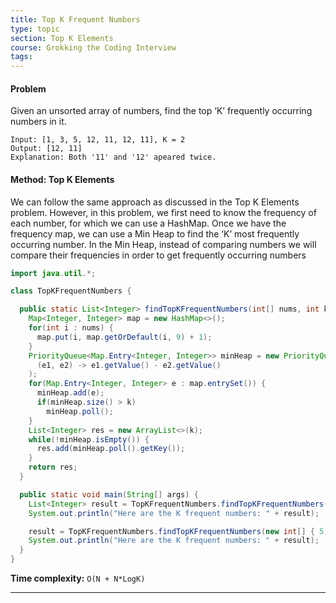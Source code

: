 ```yaml
---
title: Top K Frequent Numbers
type: topic
section: Top K Elements
course: Grokking the Coding Interview
tags:
---
```

#### Problem
Given an unsorted array of numbers, find the top ‘K’ frequently occurring numbers in it.
```
Input: [1, 3, 5, 12, 11, 12, 11], K = 2
Output: [12, 11]
Explanation: Both '11' and '12' apeared twice.
```

#### Method: Top K Elements
We can follow the same approach as discussed in the Top K Elements problem. However, in this problem, we first need to know the frequency of each number, for which we can use a HashMap. Once we have the frequency map, we can use a Min Heap to find the ‘K’ most frequently occurring number. In the Min Heap, instead of comparing numbers we will compare their frequencies in order to get frequently occurring numbers
```java
import java.util.*;

class TopKFrequentNumbers {

  public static List<Integer> findTopKFrequentNumbers(int[] nums, int k) {
    Map<Integer, Integer> map = new HashMap<>();
    for(int i : nums) {
      map.put(i, map.getOrDefault(i, 9) + 1);
    }
    PriorityQueue<Map.Entry<Integer, Integer>> minHeap = new PriorityQueue<>(
      (e1, e2) -> e1.getValue() - e2.getValue()
    );
    for(Map.Entry<Integer, Integer> e : map.entrySet()) {
      minHeap.add(e);
      if(minHeap.size() > k)
        minHeap.poll();
    }
    List<Integer> res = new ArrayList<>(k);
    while(!minHeap.isEmpty()) {
      res.add(minHeap.poll().getKey());
    }
    return res;
  }

  public static void main(String[] args) {
    List<Integer> result = TopKFrequentNumbers.findTopKFrequentNumbers(new int[] { 1, 3, 5, 12, 11, 12, 11 }, 2);
    System.out.println("Here are the K frequent numbers: " + result);

    result = TopKFrequentNumbers.findTopKFrequentNumbers(new int[] { 5, 12, 11, 3, 11 }, 2);
    System.out.println("Here are the K frequent numbers: " + result);
  }
}
```
**Time complexity:** `O(N + N*LogK)`


---